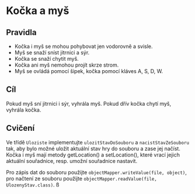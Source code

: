# Kočka a myš

## Pravidla
* Kočka i myš se mohou pohybovat jen vodorovně a svisle.
* Myš se snaží sníst jitrnici a sýr.
* Kočka se snaží chytit myš.
* Kočka ani myš nemohou projít skrze strom.
* Myš se ovládá pomocí šipek, kočka pomocí kláves A, S, D, W.

## Cíl
Pokud myš sní jitrnici i sýr, vyhrála myš. Pokud dřív kočka chytí myš, vyhrála kočka.

## Cvičení
Ve třídě `Uloziste` implementujte `ulozitStavDoSouboru` a `nacistStavZeSouboru` tak, aby bylo možné uložit aktuální stav hry do souboru a zase jej načíst.
Kočka i myš mají metody getLocation() a setLocation(), které vrací jejich aktuální souřadnice, resp. umožní souřadnice nastavit.

Pro zápis dat do souboru použijte `objectMapper.writeValue(file, object)`, pro načtení ze souboru použijte `objectMapper.readValue(file, UlozenyStav.class)`.
ß